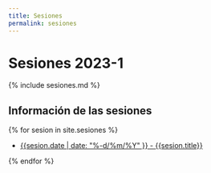```yaml
---
title: Sesiones
permalink: sesiones
---
```


# Sesiones 2023-1

{% include sesiones.md %}

## Información de las sesiones
<div>
	{% for sesion in site.sesiones %}   
	<ul>
		<li><a href="{{sesion.url}}">{{sesion.date |  date: "%-d/%m/%Y" }} - {{sesion.title}}</a></li>
	</ul>	
	{% endfor %}
</div>